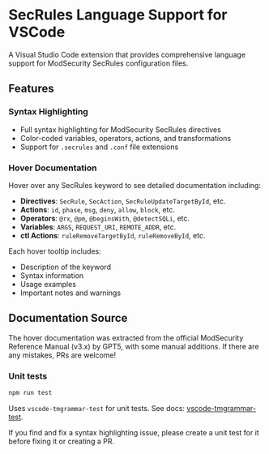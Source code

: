 # SecRules Language Support for VSCode

A Visual Studio Code extension that provides comprehensive language support for ModSecurity SecRules configuration files.

## Features

### Syntax Highlighting
- Full syntax highlighting for ModSecurity SecRules directives
- Color-coded variables, operators, actions, and transformations
- Support for `.secrules` and `.conf` file extensions

### Hover Documentation
Hover over any SecRules keyword to see detailed documentation including:
- **Directives**: `SecRule`, `SecAction`, `SecRuleUpdateTargetById`, etc.
- **Actions**: `id`, `phase`, `msg`, `deny`, `allow`, `block`, etc.
- **Operators**: `@rx`, `@pm`, `@beginsWith`, `@detectSQLi`, etc.
- **Variables**: `ARGS`, `REQUEST_URI`, `REMOTE_ADDR`, etc.
- **ctl Actions**: `ruleRemoveTargetById`, `ruleRemoveById`, etc.

Each hover tooltip includes:
- Description of the keyword
- Syntax information
- Usage examples
- Important notes and warnings
## Documentation Source

The hover documentation was extracted from the official ModSecurity Reference Manual (v3.x) by GPT5, with some manual additions. If there are any mistakes, PRs are welcome!

### Unit tests

```bash
npm run test
```

Uses `vscode-tmgrammar-test` for unit tests. See docs: [vscode-tmgrammar-test](https://github.com/PanAeon/vscode-tmgrammar-test).

If you find and fix a syntax highlighting issue, please create a unit test for it before fixing it or creating a PR.